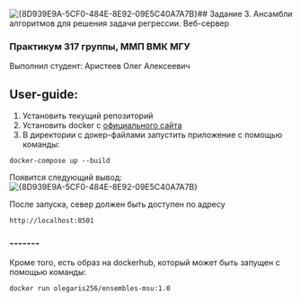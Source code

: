 ![{8D939E9A-5CF0-484E-8E92-09E5C40A7A7B}](https://github.com/user-attachments/assets/45c2df7f-b7eb-4a15-a7c5-b9d281de0219)## Задание 3. Ансамбли алгоритмов для решения задачи регрессии. Веб-сервер 
### Практикум 317 группы, ММП ВМК МГУ

Выполнил студент: Аристеев Олег Алексеевич

## User-guide:

1. Установить текущий репозиторий
2. Установить docker с [официального сайта](https://www.docker.com/)
3. В директории с докер-файлами запустить приложение с помощью команды:
```
docker-compose up --build
```
Появится следующий вывод:
![{8D939E9A-5CF0-484E-8E92-09E5C40A7A7B}](https://github.com/user-attachments/assets/05fe3af8-ecfe-4c9d-9f37-06657648f29e)

После запуска, север должен быть доступен по адресу
```
http://localhost:8501
```

### -------

Кроме того, есть образ на dockerhub, который может быть запущен с помощью команды:
```
docker run olegaris256/ensembles-msu:1.0
```

